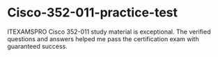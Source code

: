 # Cisco-352-011-practice-test
ITEXAMSPRO Cisco 352-011 study material is exceptional. The verified questions and answers helped me pass the certification exam with guaranteed success.
